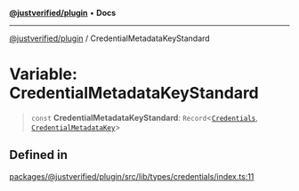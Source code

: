 [**@justverified/plugin**](../README.md) • **Docs**

***

[@justverified/plugin](../globals.md) / CredentialMetadataKeyStandard

# Variable: CredentialMetadataKeyStandard

> `const` **CredentialMetadataKeyStandard**: `Record`\<[`Credentials`](../type-aliases/Credentials.md), [`CredentialMetadataKey`](../type-aliases/CredentialMetadataKey.md)\>

## Defined in

[packages/@justverified/plugin/src/lib/types/credentials/index.ts:11](https://github.com/JustaName-id/JustaName-sdk/blob/dc845c10af242e3ca87d95ef392516ac0bfa8b95/packages/@justverified/plugin/src/lib/types/credentials/index.ts#L11)
